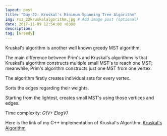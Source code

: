 ```yaml
---
layout: post
title: "Day-22: Kruskal's Minimum Spanning Tree Algorithm"
img: rsz_22kruskalalgorithm.jpg # Add image post (optional)
date: 2017-11-09 12:54:00 +0300
description: 
tag: [Greedy]
---
```


Kruskal's algorithm is another well known greedy MST algorithm. 

The main difference between Prim's and Kruskal's algorithms is that Kruskal's algorithm constructs multiple small MST's to reach one MST; meanwhile, Prim's algorithm constructs just one MST from one vertex.

The algorithm firstly creates individual sets for every vertex.

Sorts the edges regarding their weights.

Starting from the lightest, creates small MST's using those vertices and edges.

Time complexity: *O(V+ ElogV)* 

Here is the link of my C++ implementation of Kruskal's Algorithm: [Kruskal's Algorithm](https://github.com/abdurrezzak/100-Days-100-Algorithms-/blob/master/22.KruskalAlgorithm.cpp)
